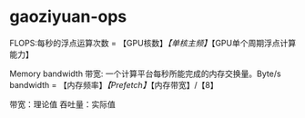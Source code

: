# gaoziyuan-ops


FLOPS:每秒的浮点运算次数 = 【GPU核数】*【单核主频】*【GPU单个周期浮点计算能力】

Memory bandwidth 带宽: 一个计算平台每秒所能完成的内存交换量。Byte/s
bandwidth = 【内存频率】*【Prefetch】*【内存带宽】/【8】

带宽：理论值
吞吐量：实际值



